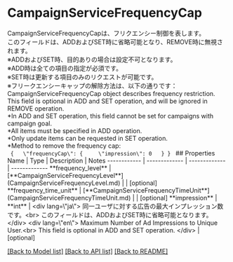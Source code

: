 # CampaignServiceFrequencyCap

<div lang=\"ja\"> CampaignServiceFrequencyCapは、フリクエンシー制御を表します。<br> このフィールドは、ADDおよびSET時に省略可能となり、REMOVE時に無視されます。<br> ※ADDおよびSET時、目的ありの場合は設定不可となります。<br> ※ADD時は全ての項目の指定が必須です。<br> ※SET時は更新する項目のみのリクエストが可能です。<br> ※フリークエンシーキャップの解除方法は、以下の通りです： </div> <div lang=\"en\"> CampaignServiceFrequencyCap object describes frequency restriction.<br> This field is optional in ADD and SET operation, and will be ignored in REMOVE operation. <br> *In ADD and SET operation, this field cannot be set for campaigns with campaign goal. <br> *All items must be specified in ADD operation.<br> *Only update items can be requested in SET operation.<br> *Method to remove the frequency cap: </div> <code> {   \"frequencyCap\": {     \"impression\": 0   } } </code> 
## Properties
Name | Type | Description | Notes
------------ | ------------- | ------------- | -------------
**frequency_level** | [**CampaignServiceFrequencyLevel**](CampaignServiceFrequencyLevel.md) |  | [optional] 
**frequency_time_unit** | [**CampaignServiceFrequencyTimeUnit**](CampaignServiceFrequencyTimeUnit.md) |  | [optional] 
**impression** | **int** | &lt;div lang&#x3D;\&quot;ja\&quot;&gt; 同一ユーザに対する広告の最大インプレッション数です。&lt;br&gt; このフィールドは、ADDおよびSET時に省略可能となります。 &lt;/div&gt; &lt;div lang&#x3D;\&quot;en\&quot;&gt; Maximum Number of Ad Impressions to Unique User.&lt;br&gt; This field is optional in ADD and SET operation. &lt;/div&gt;  | [optional] 

[[Back to Model list]](../README.md#documentation-for-models) [[Back to API list]](../README.md#documentation-for-api-endpoints) [[Back to README]](../README.md)



